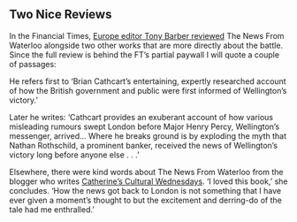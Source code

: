 ## Two Nice Reviews

In the Financial Times, [Europe editor Tony Barber reviewed](http://www.ft.com/cms/s/0/1328e2d2-03ac-11e5-b55e-00144feabdc0.html) The News From Waterloo alongside two other works that are more directly about the battle. Since the full review is behind the FT’s partial paywall I will quote a couple of passages:

He refers first to ‘Brian Cathcart’s entertaining, expertly researched account of how the British government and public were first informed of Wellington’s victory.’ 

Later he writes: ‘Cathcart provides an exuberant account of how various misleading rumours swept London before Major Henry Percy, Wellington’s messenger, arrived… Where he breaks ground is by exploding the myth that Nathan Rothschild, a prominent banker, received the news of Wellington’s victory long before anyone else . . .’ 

Elsewhere, there were kind words about The News From Waterloo from the blogger who writes [Catherine’s Cultural Wednesdays](https://culturalwednesday.wordpress.com/2015/05/29/book-review-news-from-waterloo-by-brian-cathcart/). ‘I loved this book,’ she concludes. ‘How the news got back to London is not something that I have ever given a moment’s thought to but the excitement and derring-do of the tale had me enthralled.’

